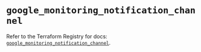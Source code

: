 # `google_monitoring_notification_channel`

Refer to the Terraform Registry for docs: [`google_monitoring_notification_channel`](https://registry.terraform.io/providers/hashicorp/google-beta/5.21.0/docs/resources/google_monitoring_notification_channel).
